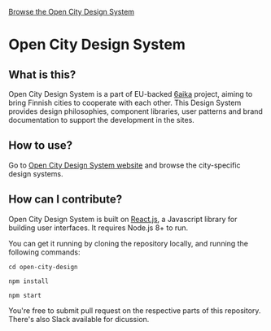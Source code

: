 [Browse the Open City Design System](https://opencity.design/)

# Open City Design System

## What is this?

Open City Design System is a part of EU-backed [6aika](https://6aika.fi) project, aiming to bring Finnish cities to cooperate with each other. This Design System provides design philosophies, component libraries, user patterns and brand documentation to support the development in the sites.

## How to use?

Go to [Open City Design System website](https://opencity.design/) and browse the city-specific design systems.

## How can I contribute?

Open City Design System is built on [React.js](https://reactjs.org/), a Javascript library for building user interfaces. It requires Node.js 8+ to run.

You can get it running by cloning the repository locally, and running the following commands:

`cd open-city-design`

`npm install`

`npm start`

You're free to submit pull request on the respective parts of this repository. There's also Slack available for dicussion.
